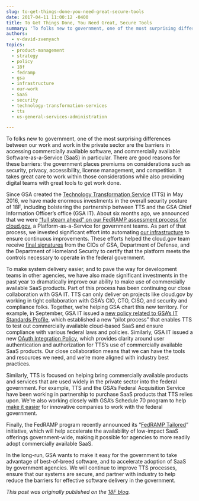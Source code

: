 ```yaml
---
slug: to-get-things-done-you-need-great-secure-tools
date: 2017-04-11 11:00:12 -0400
title: To Get Things Done, You Need Great, Secure Tools
summary: 'To folks new to government, one of the most surprising differences between our work and work in the private sector are the barriers in accessing commercially available software, and commercially available Software-as-a-Service (SaaS) in particular. There are good reasons for these barriers: the government places premiums on considerations such as security, privacy, accessibility, license management,'
authors:
  - v-david-zvenyach
topics:
  - product-management
  - strategy
  - policy
  - 18f
  - fedramp
  - gsa
  - infrastructure
  - our-work
  - SaaS
  - security
  - technology-transformation-services
  - tts
  - us-general-services-administration

---
```


To folks new to government, one of the most surprising differences between our work and work in the private sector are the barriers in accessing commercially available software, and commercially available Software-as-a-Service (SaaS) in particular. There are good reasons for these barriers: the government places premiums on considerations such as security, privacy, accessibility, license management, and competition. It takes great care to work within those considerations while also providing digital teams with great tools to get work done.

Since GSA created the [Technology Transformation Service](https://www.gsa.gov/portal/category/25729) (TTS) in May 2016, we have made enormous investments in the overall security posture of 18F, including bolstering the partnership between TTS and the GSA Chief Information Officer’s office (GSA IT). About six months ago, we announced that we were [“full steam ahead” on our FedRAMP assessment process for cloud.gov](https://18f.gsa.gov/2016/07/18/cloud-gov-full-steam-ahead-fedramp-assessment-process/), a Platform-as-a-Service for government teams. As part of that process, we invested significant effort into automating [our infrastructure](https://cloud.gov/docs/ops/configuration-management/) to ensure continuous improvements. These efforts helped the cloud.gov team receive [final signatures](https://18f.gsa.gov/2017/02/02/cloud-gov-is-now-fedramp-authorized/) from the CIOs of GSA, Department of Defense, and the Department of Homeland Security to certify that the platform meets the controls necessary to operate in the federal government.

To make system delivery easier, and to pave the way for development teams in other agencies, we have also made significant investments in the past year to dramatically improve our ability to make use of commercially available SaaS products. Part of this process has been continuing our close collaboration with GSA IT. TTS can only deliver on projects like cloud.gov by working in tight collaboration with GSA’s CIO, CTO, CISO, and security and compliance folks. Together, we’re helping GSA chart this new territory. For example, in September, GSA IT issued a [new policy related to GSA’s IT Standards Profile](https://www.gsa.gov/portal/directive/d0/content/541261), which established a new “pilot process” that enables TTS to test out commercially available cloud-based SaaS and ensure compliance with various federal laws and policies. Similarly, GSA IT issued a new [OAuth Integration Policy](https://www.gsa.gov/portal/directive/d0/content/526805), which provides clarity around user authentication and authorization for TTS’s use of commercially available SaaS products. Our close collaboration means that we can have the tools and resources we need, and we’re more aligned with industry best practices.

Similarly, TTS is focused on helping bring commercially available products and services that are used widely in the private sector into the federal government. For example, TTS and the GSA’s Federal Acquisition Service have been working in partnership to purchase SaaS products that TTS relies upon. We’re also working closely with GSA’s Schedule 70 program to help [make it easier](https://www.gsa.gov/portal/content/122754) for innovative companies to work with the federal government.

Finally, the FedRAMP program recently announced its “[FedRAMP Tailored](https://www.fedramp.gov/launching-a-fedramp-tailored-baseline/)” initiative, which will help accelerate the availability of low-impact SaaS offerings government-wide, making it possible for agencies to more readily adopt commercially available SaaS.

In the long-run, GSA wants to make it easy for the government to take advantage of best-of-breed software, and to accelerate adoption of SaaS by government agencies. We will continue to improve TTS processes, ensure that our systems are secure, and partner with industry to help reduce the barriers for effective software delivery in the government.

_This post was originally published on the [18F blog](https://18f.gsa.gov/blog/)._
